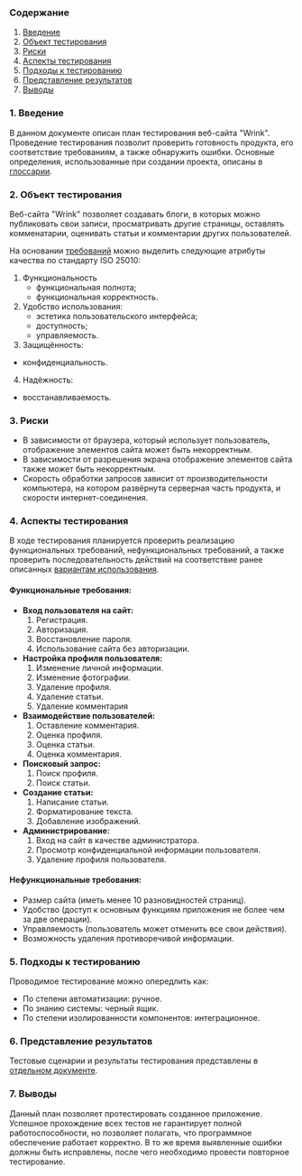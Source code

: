 ### Содержание
  1. [Введение](#1)
  2. [Объект тестирования](#2)
  3. [Риски](#3)
  4. [Аспекты тестирования](#4)<br>
  5. [Подходы к тестированию](#5)
  6. [Представление результатов](#6)
  7. [Выводы](#7)


<a name="1"></a>
### 1. Введение
В данном документе описан план тестирования веб-сайта "Wrink". Проведение тестирования позволит проверить готовность продукта, его соответствие требованиям, а также обнаружить ошибки.
Основные определения, использованные при создании проекта, описаны в [глоссарии](../Design/UseCase/UseCase-ru.md).

<a name="2"></a>
### 2. Объект тестирования
Веб-сайта "Wrink" позволяет создавать блоги, в которых можно публиковать свои записи, просматривать другие страницы, оставлять комменатарии, оценивать статьи и комментарии других пользователей.

На основании [требований](../Requirements/SRS-ru.md) можно выделить следующие атрибуты качества по стандарту ISO 25010:
1. Функциональность
	- функциональная полнота;
	- функциональная корректность.
2. Удобство использования:
	- эстетика пользовательского интерфейса;
	- доступность;
	- управляемость.
3. Защищённость:
  - конфиденциальность.
4. Надёжность:
  - восстанавливаемость.

<a name="3"></a>
### 3. Риски
- В зависимости от браузера, который использует пользователь, отображение элементов сайта может быть некорректным.
- В зависимости от разрешения экрана отображение элементов сайта также может быть некорректным.
- Скорость обработки запросов зависит от производительности компьютера, на котором развёрнута серверная часть продукта, и скорости интернет-соединения.


<a name="4"></a>
### 4. Аспекты тестирования
В ходе тестирования планируется проверить реализацию функциональных требований, нефункциональных требований, а также проверить последовательность действий на соответствие ранее описанных [вариантам использования](../Design/UseCase/UseCase-ru.md).

#### Функциональные требования:
- **Вход пользователя на сайт:**
  1. Регистрация.
  2. Авторизация.
  3. Восстановление пароля.
  4. Использование сайта без авторизации.
- **Настройка профиля пользователя:**
  1. Изменение личной информации.
  2. Изменение фотографии.
  3. Удаление профиля.
  4. Удаление статьи.
  5. Удаление комментария
- **Взаимодействие пользователей:**
  1. Оставление комментария.
  2. Оценка профиля.
  3. Оценка статьи.
  4. Оценка комментария.
- **Поисковый запрос:**
  1. Поиск профиля.
  2. Поиск статьи.
- **Создание статьи:**
  1. Написание статьи.
  2. Форматирование текста.
  3. Добавление изображений.
- **Администрирование:**
  1. Вход на сайт в качестве администратора.
  2. Просмотр конфиденциальной информации пользователя.
  3. Удаление профиля пользователя.

#### Нефункциональные требования:
- Размер сайта (иметь менее 10 разновидностей страниц).
- Удобство (доступ к основным функциям приложения не более чем за две операции).
- Управляемость (пользователь может отменить все свои действия).
- Возможность удаления противоречивой информации.

<a name="5"></a>
### 5. Подходы к тестированию
Проводимое тестирование можно опередлить как:
  - По степени автоматизации: ручное.
  - По знанию системы: черный ящик.
  - По степени изолированности компонентов: интеграционное.

<a name="6"></a>
### 6. Представление результатов
Тестовые сценарии и результаты тестирования представлены в [отдельном документе](TestResult-ru.md).

<a name="7"></a>
### 7. Выводы
Данный план позволяет протестировать созданное приложение. Успешное прохождение всех тестов не гарантирует полной работоспособности, но позволяет полагать, что программное обеспечение работает корректно. В то же время выявленные ошибки должны быть исправлены, после чего необходимо провести повторное тестирование.
